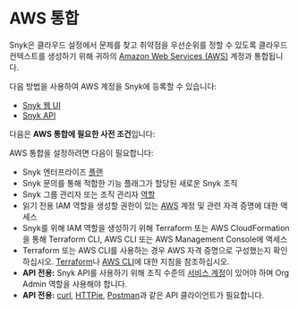 # AWS 통합

Snyk은 클라우드 설정에서 문제를 찾고 취약점을 우선순위를 정할 수 있도록 클라우드 컨텍스트를 생성하기 위해 귀하의 [Amazon Web Services (AWS)](https://aws.amazon.com/) 계정과 통합됩니다.

다음 방법을 사용하여 AWS 계정을 Snyk에 등록할 수 있습니다:

* [Snyk 웹 UI](aws-integration-web-ui/)
* [Snyk API](aws-integration-api/)

다음은 **AWS 통합에 필요한 사전 조건**입니다:

AWS 통합을 설정하려면 다음이 필요합니다:

* Snyk 엔터프라이즈 [플랜](https://snyk.io/plans/)
* Snyk 문의를 통해 적합한 기능 플래그가 할당된 새로운 Snyk 조직
* Snyk 그룹 관리자 또는 조직 관리자 [역할](../../../../snyk-admin/user-roles/pre-defined-roles.md)
* 읽기 전용 IAM 역할을 생성할 권한이 있는 [AWS](https://aws.amazon.com/) 계정 및 관련 자격 증명에 대한 액세스
* Snyk를 위해 IAM 역할을 생성하기 위해 Terraform 또는 AWS CloudFormation을 통해 Terraform CLI, AWS CLI 또는 AWS Management Console에 액세스
* Terraform 또는 AWS CLI를 사용하는 경우 AWS 자격 증명으로 구성했는지 확인하십시오. [Terraform](https://registry.terraform.io/providers/hashicorp/aws/latest/docs#authentication-and-configuration)나 [AWS CLI](https://docs.aws.amazon.com/cli/latest/userguide/cli-configure-quickstart.html)에 대한 지침을 참조하십시오.
* **API 전용:** Snyk API를 사용하기 위해 조직 수준의 [서비스 계정](../../../../enterprise-setup/service-accounts/)이 있어야 하며 Org Admin 역할을 사용해야 합니다.
* **API 전용:** [curl](https://curl.se/), [HTTPie](https://httpie.io/), [Postman](https://www.postman.com/)과 같은 API 클라이언트가 필요합니다.